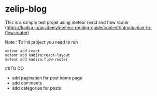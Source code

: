 zelip-blog 
==================

This is a sample test projet using meteor react and flow router  (https://kadira.io/academy/meteor-routing-guide/content/introduction-to-flow-router)

Note : To init project you need to run 
```
meteor add react
meteor add kadira:react-layout
meteor add kadira:flow-router
```

##TO DO
 - add pagination for post home page
 - add comments
 - add categories for posts
